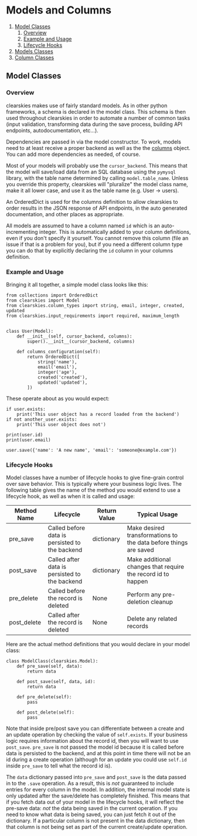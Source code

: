 # Models and Columns

1. [Model Classes](#model-classes)
    1. [Overview](#overview)
    2. [Example and Usage](#example-and-usage)
    3. [Lifecycle Hooks](#lifecycle-hooks)
2. [Models Classes](#models-classes)
3. [Column Classes](#column-classes)

## Model Classes

### Overview

clearskies makes use of fairly standard models.  As in other python frameworks, a schema is declared in the model class.  This schema is then used throughout clearskies in order to automate a number of common tasks (input validation, transforming data during the save process, building API endpoints, autodocumentation, etc...).

Dependencies are passed in via the model constructor.  To work, models need to at least receive a proper backend as well as the the [columns](../src/clearskies/columns.py) object.  You can add more dependencies as needed, of course.

Most of your models will probably use the `cursor_backend`.  This means that the model will save/load data from an SQL database using the `pymysql` library, with the table name determined by calling `model.table_name`.  Unless you override this property, clearskies will "pluralize" the model class name, make it all lower case, and use it as the table name (e.g. User -> users).

An OrderedDict is used for the columns definition to allow clearskies to order results in the JSON response of API endpoints, in the auto generated documentation, and other places as appropriate.

All models are assumed to have a column named `id` which is an auto-incrementing integer.  This is automatically added to your column definitions, even if you don't specify it yourself.  You cannot remove this column (file an issue if that is a problem for you), but if you need a different column type you can do that by explicitly declaring the `id` column in your columns definition.

### Example and Usage

Bringing it all together, a simple model class looks like this:

```
from collections import OrderedDict
from clearskies import Model
from clearskies.column_types import string, email, integer, created, updated
from clearskies.input_requirements import required, maximum_length


class User(Model):
    def __init__(self, cursor_backend, columns):
        super().__init__(cursor_backend, columns)

    def columns_configuration(self):
        return OrderedDict([
            string('name'),
            email('email'),
            integer('age'),
            created('created'),
            updated('updated'),
        ])
```

These operate about as you would expect:

```
if user.exists:
    print('This user object has a record loaded from the backend')
if not another_user.exists:
    print('This user object does not')

print(user.id)
print(user.email)

user.save({'name': 'A new name', 'email': 'someone@example.com'})
```

### Lifecycle Hooks

Model classes have a number of lifecycle hooks to give fine-grain control over save behavior.  This is typically where your business logic lives.  The following table gives the name of the method you would extend to use a lifecycle hook, as well as when it is called and usage:

| Method Name | Lifecycle                                      | Return Value | Typical Usage                                                    |
|-------------|------------------------------------------------|--------------|------------------------------------------------------------------|
| pre_save    | Called before data is persisted to the backend | dictionary   | Make desired transformations to the data before things are saved |
| post_save   | Called after data is persisted to the backend  | dictionary   | Make additional changes that require the record id to happen     |
| pre_delete  | Called before the record is deleted            | None         | Perform any pre-deletion cleanup                                 |
| post_delete | Called after the record is deleted             | None         | Delete any related records                                       |

Here are the actual method definitions that you would declare in your model class:

```
class ModelClass(clearskies.Model):
    def pre_save(self, data):
        return data

    def post_save(self, data, id):
        return data

    def pre_delete(self):
        pass

    def post_delete(self):
        pass
```

Note that inside pre/post save you can differentiate between a create and an update operation by checking the value of `self.exists`.  If your business logic requires information about the record id, then you will want to use `post_save`.  `pre_save` is not passed the model id because it is called before data is persisted to the backend, and at this point in time there will not be an id during a create operation (although for an update you could use `self.id` inside `pre_save` to tell what the record id is).

The `data` dictionary passed into `pre_save` and `post_save` is the data passed in to the `.save` operation.  As a result, this is *not* guaranteed to include entries for every column in the model.  In addition, the internal model state is only updated after the save/delete has completely finished.  This means that if you fetch data out of your model in the lifecycle hooks, it will reflect the pre-save data: *not* the data being saved in the current operation.  If you need to know what data is being saved, you can just fetch it out of the dictionary.  If a particular column is not present in the data dictionary, then that column is not being set as part of the current create/update operation.

